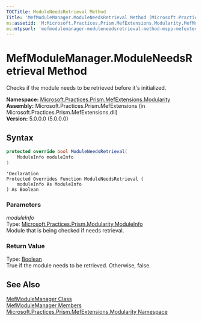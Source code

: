 ```yaml
---
TOCTitle: ModuleNeedsRetrieval Method
Title: 'MefModuleManager.ModuleNeedsRetrieval Method (Microsoft.Practices.Prism.MefExtensions.Modularity)'
ms:assetid: 'M:Microsoft.Practices.Prism.MefExtensions.Modularity.MefModuleManager.ModuleNeedsRetrieval(Microsoft.Practices.Prism.Modularity.ModuleInfo)'
ms:mtpsurl: 'mefmodulemanager-moduleneedsretrieval-method-mspp-mefextensions-modularity.md'
---
```


# MefModuleManager.ModuleNeedsRetrieval Method

Checks if the module needs to be retrieved before it's initialized.

**Namespace:** [Microsoft.Practices.Prism.MefExtensions.Modularity](/patterns-practices/reference/mspp-mefextensions-modularity-namespace)  
**Assembly:** Microsoft.Practices.Prism.MefExtensions (in Microsoft.Practices.Prism.MefExtensions.dll)  
**Version:** 5.0.0.0 (5.0.0.0)

## Syntax

```C#
protected override bool ModuleNeedsRetrieval(
	ModuleInfo moduleInfo
)
```

```VB
'Declaration
Protected Overrides Function ModuleNeedsRetrieval ( 
	moduleInfo As ModuleInfo
) As Boolean
```

### Parameters

*moduleInfo*  
Type: [Microsoft.Practices.Prism.Modularity.ModuleInfo](/patterns-practices/reference/moduleinfo-class-mspp-modularity)  
Module that is being checked if needs retrieval.

### Return Value

Type: [Boolean](http://msdn.microsoft.com/en-us/library/a28wyd50)  
True if the module needs to be retrieved. Otherwise, false.

## See Also

[MefModuleManager Class](/patterns-practices/reference/mefmodulemanager-class-mspp-mefextensions-modularity)  
[MefModuleManager Members](/patterns-practices/reference/mefmodulemanager-members-mspp-mefextensions-modularity)  
[Microsoft.Practices.Prism.MefExtensions.Modularity Namespace](/patterns-practices/reference/mspp-mefextensions-modularity-namespace)  